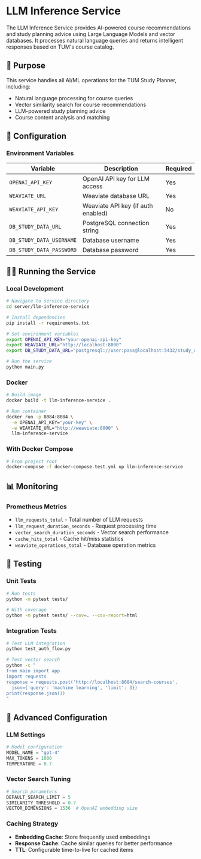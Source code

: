 # LLM Inference Service

The LLM Inference Service provides AI-powered course recommendations and study planning advice using Large Language Models and vector databases. It processes natural language queries and returns intelligent responses based on TUM's course catalog.

## 🎯 Purpose

This service handles all AI/ML operations for the TUM Study Planner, including:

- Natural language processing for course queries
- Vector similarity search for course recommendations
- LLM-powered study planning advice
- Course content analysis and matching

## 🔧 Configuration

### Environment Variables

| Variable                 | Description                        | Required           |
| ------------------------ | ---------------------------------- | ------------------ |
| `OPENAI_API_KEY`         | OpenAI API key for LLM access      | Yes                |
| `WEAVIATE_URL`           | Weaviate database URL              | Yes                |
| `WEAVIATE_API_KEY`       | Weaviate API key (if auth enabled) | No                 |
| `DB_STUDY_DATA_URL`      | PostgreSQL connection string       | Yes                |
| `DB_STUDY_DATA_USERNAME` | Database username                  | Yes                |
| `DB_STUDY_DATA_PASSWORD` | Database password                  | Yes                |


## 🏃‍♂️ Running the Service

### Local Development

```bash
# Navigate to service directory
cd server/llm-inference-service

# Install dependencies
pip install -r requirements.txt

# Set environment variables
export OPENAI_API_KEY="your-openai-api-key"
export WEAVIATE_URL="http://localhost:8000"
export DB_STUDY_DATA_URL="postgresql://user:pass@localhost:5432/study_data"

# Run the service
python main.py
```

### Docker

```bash
# Build image
docker build -t llm-inference-service .

# Run container
docker run -p 8084:8084 \
  -e OPENAI_API_KEY="your-key" \
  -e WEAVIATE_URL="http://weaviate:8000" \
  llm-inference-service
```

### With Docker Compose

```bash
# From project root
docker-compose -f docker-compose.test.yml up llm-inference-service
```

## 📊 Monitoring

### Prometheus Metrics

- `llm_requests_total` - Total number of LLM requests
- `llm_request_duration_seconds` - Request processing time
- `vector_search_duration_seconds` - Vector search performance
- `cache_hits_total` - Cache hit/miss statistics
- `weaviate_operations_total` - Database operation metrics


## 🧪 Testing

### Unit Tests

```bash
# Run tests
python -m pytest tests/

# With coverage
python -m pytest tests/ --cov=. --cov-report=html
```

### Integration Tests

```bash
# Test LLM integration
python test_auth_flow.py

# Test vector search
python -c "
from main import app
import requests
response = requests.post('http://localhost:8084/search-courses',
  json={'query': 'machine learning', 'limit': 3})
print(response.json())
"
```

## 🔧 Advanced Configuration

### LLM Settings

```python
# Model configuration
MODEL_NAME = "gpt-4"
MAX_TOKENS = 1000
TEMPERATURE = 0.7
```

### Vector Search Tuning

```python
# Search parameters
DEFAULT_SEARCH_LIMIT = 5
SIMILARITY_THRESHOLD = 0.7
VECTOR_DIMENSIONS = 1536  # OpenAI embedding size
```

### Caching Strategy

- **Embedding Cache**: Store frequently used embeddings
- **Response Cache**: Cache similar queries for better performance
- **TTL**: Configurable time-to-live for cached items
